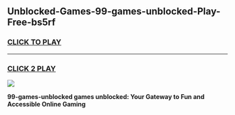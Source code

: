 
## Unblocked-Games-99-games-unblocked-Play-Free-bs5rf
<h3>
<a href="https://premium76.site?title=99-games-unblocked&ref=21A">CLICK TO PLAY</a></h3>
<hr>

<h3>
<a href="https://premium76.site?title=99-games-unblocked&ref=21A">CLICK 2 PLAY</a>
  
</h3>

<a href="https://premium76.site?title=99-games-unblocked&ref=21A"><img src="https://clearcache.store/games.png"></a>


**99-games-unblocked games unblocked: Your Gateway to Fun and Accessible Online Gaming**
